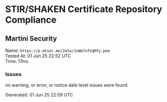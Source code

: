 # STIR/SHAKEN Certificate Repository Compliance

## Martini Security

Name: `https://p.mtsec.me/2e5a/JxWA7nfVqMfy.pem`\
Tested At: 01 Jun 25 22:52 UTC\
Time: 17ms

### Issues

no warning, or error, or notice date level issues were found

Generated: 01 Jun 25 22:59 UTC